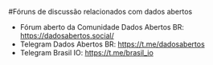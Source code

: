 #Fóruns de discussão relacionados com dados abertos

- Fórum aberto da Comunidade Dados Abertos BR: https://dadosabertos.social/
- Telegram Dados Abertos BR: https://t.me/dadosabertos
- Telegram Brasil IO: https://t.me/brasil_io	
	